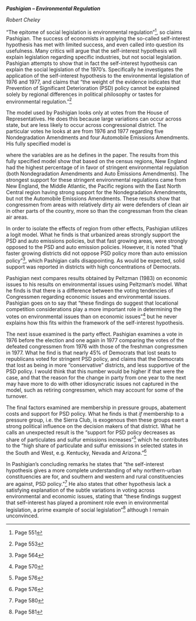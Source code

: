 ***Pashigian – Environmental Regulation***

*Robert Cheley*

“The epitome of social legislation is environmental regulation”[^1], so
claims Pashigian. The success of economists in applying the so-called
self-interest hypothesis has met with limited success, and even called
into question its usefulness. Many critics will argue that the
self-interest hypothesis will explain legislation regarding specific
industries, but not social legislation. Pashigian attempts to show that
in fact the self-interest hypothesis can explain the social legislation
of the 1970’s. Specifically he investigates the application of the
self-interest hypothesis to the environmental legislation of 1976 and
1977, and claims that “the weight of the evidence indicates that
Prevention of Significant Deterioration (PSD) policy cannot be explained
solely by regional differences in political philosophy or tastes for
environmental regulation.”[^2]

The model used by Pashigian looks only at votes from the House of
Representatives. He does this because large variations can occur across
state, but are less likely to occur across congressional district. The
particular votes he looks at are from 1976 and 1977 regarding five
Nondegradation Amendments and four Automobile Emissions Amendments. His
fully specified model is

where the variables are as he defines in the paper. The results from
this fully specified model show that based on the census regions, New
England had the highest percentage of in favor of stringent
environmental regulation (both Nondegradation Amendments and Auto
Emissions Amendments). The strongest support for these stringent
environmental regulations came from New England, the Middle Atlantic,
the Pacific regions with the East North Central region having strong
support for the Nondegradation Amendments, but not the Automobile
Emissions Amendments. These results show that congressmen from areas
with relatively dirty air were defenders of clean air in other parts of
the country, more so than the congressman from the clean air areas.

In order to isolate the effects of region from other effects, Pashigian
utilizes a logit model. What he finds is that urbanized areas strongly
support the PSD and auto emissions policies, but that fast growing
areas, were strongly opposed to the PSD and auto emission policies.
However, it is noted “that faster growing districts did not oppose PSD
policy more than auto emission policy”[^3], which Pashigian calls
disappointing. As would be expected, solid support was reported in
districts with high concentrations of Democrats.

Pashigian next compares results obtained by Peltzman (1983) on economic
issues to his results on environmental issues using Peltzman’s model.
What he finds is that there is a difference between the voting
tendencies of Congressmen regarding economic issues and environmental
issues. Pashigian goes on to say that “these findings do suggest that
locational competition considerations play a more important role in
determining the votes on environmental issues than on economic
issues”[^4] but he never explains how this fits within the framework of
the self-interest hypothesis.

The next issue examined is the party effect. Pashigian examines a vote
in 1976 before the election and one again in 1977 comparing the votes of
the defeated congressmen from 1976 with those of the freshman
congressmen in 1977. What he find is that nearly 45% of Democrats that
lost seats to republicans voted for stringent PSD policy, and claims
that the Democrats that lost as being in more “conservative” districts,
and less supportive of the PSD policy. I would think that this number
would be higher if that were the case, and that the reason for the
change in party from one year to the next may have more to do with other
idiosyncratic issues not captured in the model, such as retiring
congressmen, which may account for some of the turnover.

The final factors examined are membership in pressure groups, abatement
costs and support for PSD policy. What he finds is that *if* membership
to a pressure group, i.e. the Sierra Club, is exogenous then these
groups exert a strong political influence on the decision makers of that
district. What he calls an unexpected result is the “support for PSD
policy decreases as share of particulates and sulfur emissions
increases”[^5] which he contributes to the “high share of particulate
and sulfur emissions in selected states in the South and West, e.g.
Kentucky, Nevada and Arizona.”[^6]

In Pashigian’s concluding remarks he states that “the self-interest
hypothesis gives a more complete understanding of why northern-urban
constituencies are for, and southern and western and rural
constituencies are against, PSD policy.”[^7] He also states that other
hypothesis lack a satisfying explanation of the subtle variations in
voting across environmental and economic issues, stating that “these
findings suggest that self-interest has played a prominent role even in
environmental legislation, a prime example of social legislation”[^8]
although I remain unconvinced.

[^1]: Page 551

[^2]: Page 553

[^3]: Page 564

[^4]: Page 570

[^5]: Page 576

[^6]: Page 576

[^7]: Page 580

[^8]: Page 581
